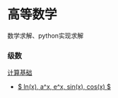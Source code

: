 # 高等数学
数学求解、python实现求解

### 级数
[计算基础](https://zhuanlan.zhihu.com/p/691778919)
- [ $ ln(x), a^x, e^x, sin(x), cos(x) $ ](https://zhuanlan.zhihu.com/p/691780561)
